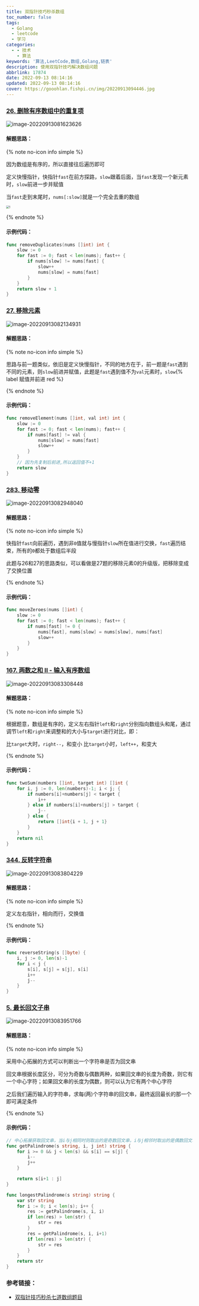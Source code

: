 ```yaml
---
title: 双指针技巧秒杀数组
toc_number: false
tags:
  - Golang
  - leetcode
  - 学习
categories:
  - - 技术
    - 算法
keywords: '算法,LeetCode,数组,Golang,链表'
description: 使用双指针技巧解决数组问题
abbrlink: 17874
date: 2022-09-13 08:14:16
updated: 2022-09-13 08:14:16
cover: https://gooohlan.fishpi.cn/img/20220913094446.jpg
---
```


### [26. 删除有序数组中的重复项](https://leetcode.cn/problems/remove-duplicates-from-sorted-array/)

![image-20220913081623626](https://gooohlan.fishpi.cn/img/20220913081623.png)

#### 解题思路：

{% note no-icon info simple %}

因为数组是有序的，所以直接往后遍历即可

定义快慢指针，快指针`fast`在前方探路，`slow`跟着后面，当`fast`发现一个新元素时，`slow`前进一步并赋值

当`fast`走到末尾时，`nums[:slow]`就是一个完全去重的数组

<img src="https://gooohlan.fishpi.cn/img/20220913082037.gif" alt="1" style="zoom:50%;" />

{% endnote %}

#### 示例代码：

```go
func removeDuplicates(nums []int) int {
    slow := 0
    for fast := 0; fast < len(nums); fast++ {
      	if nums[slow] != nums[fast] {
         	slow++
         	nums[slow] = nums[fast]
      	}
   	}
   	return slow + 1
}
```

### [27. 移除元素](https://leetcode.cn/problems/remove-element/)

![image-20220913082134931](https://gooohlan.fishpi.cn/img/20220913082134.png)

#### 解题思路：

{% note no-icon info simple %}

思路与前一题类似，依旧是定义快慢指针，不同的地方在于，前一题是`fast`遇到不同的元素，则`slow`前进并赋值，此题是`fast`遇到值不为`val`元素时，`slow`{% label 赋值并前进 red %}

{% endnote %}

#### 示例代码：

```go
func removeElement(nums []int, val int) int {
   	slow := 0
   	for fast := 0; fast < len(nums); fast++ {
      	if nums[fast] != val {
         	nums[slow] = nums[fast]
         	slow++
      	}
   	}
   	// 因为先复制后前进,所以返回值不+1
   	return slow
}
```

### [283. 移动零](https://leetcode.cn/problems/move-zeroes/)

![image-20220913082948040](https://gooohlan.fishpi.cn/img/20220913082948.png)

#### 解题思路：

{% note no-icon info simple %}

快指针`fast`向前遍历，遇到非`0`值就与慢指针`slow`所在值进行交换，`fast`遍历结束，所有的`0`都处于数组后半段

此题与26和27的思路类似，可以看做是27题的移除元素0的升级版，把移除变成了交换位置

{% endnote %}

#### 示例代码：

```go
func moveZeroes(nums []int) {
	slow := 0
	for fast := 0; fast < len(nums); fast++ {
		if nums[fast] != 0 {
			nums[fast], nums[slow] = nums[slow], nums[fast]
			slow++
		}
	}
}
```

### [167. 两数之和 II - 输入有序数组](https://leetcode.cn/problems/two-sum-ii-input-array-is-sorted/)

![image-20220913083308448](https://gooohlan.fishpi.cn/img/20220913083308.png)

#### 解题思路：

{% note no-icon info simple %}

根据题意，数组是有序的，定义左右指针`left`和`right`分别指向数组头和尾，通过调节`left`和`right`来调整和的大小与`target`进行对比，即：

比`target`大时，`right--`，和变小
比`target`小时，`left++`，和变大

{% endnote %}

#### 示例代码：

```go
func twoSum(numbers []int, target int) []int {
	for i, j := 0, len(numbers)-1; i < j; {
		if numbers[i]+numbers[j] < target {
			i++
		} else if numbers[i]+numbers[j] > target {
			j--
		} else {
			return []int{i + 1, j + 1}
		}
	}
	return nil
}
```

### [344. 反转字符串](https://leetcode.cn/problems/reverse-string/)

![image-20220913083804229](https://gooohlan.fishpi.cn/img/20220913083804.png)

#### 解题思路：

{% note no-icon info simple %}

定义左右指针，相向而行，交换值

{% endnote %}

#### 示例代码：

```go
func reverseString(s []byte) {
	i, j := 0, len(s)-1
	for i < j {
		s[i], s[j] = s[j], s[i]
		i++
		j--
	}
}
```

### [5. 最长回文子串](https://leetcode.cn/problems/longest-palindromic-substring/)

![image-20220913083951766](https://gooohlan.fishpi.cn/img/20220913083951.png)

#### 解题思路：

{% note no-icon info simple %}

采用中心拓展的方式可以判断出一个字符串是否为回文串

回文串根据长度区分，可分为奇数与偶数两种，如果回文串的长度为奇数，则它有一个中心字符；如果回文串的长度为偶数，则可以认为它有两个中心字符

之后我们遍历输入的字符串，求每(两)个字符串的回文串，最终返回最长的那一个即可满足条件

{% endnote %}

#### 示例代码：

```go
// 中心拓展获取回文串，当i与j相同时则取出的是奇数回文串，i与j相邻时取出的是偶数回文串
func getPalindrome(s string, i, j int) string {
	for i >= 0 && j < len(s) && s[i] == s[j] {
		i--
		j++
	}

	return s[i+1 : j]
}

func longestPalindrome(s string) string {
	var str string
	for i := 0; i < len(s); i++ {
		res := getPalindrome(s, i, i)
		if len(res) > len(str) {
			str = res
		}
		res = getPalindrome(s, i, i+1)
		if len(res) > len(str) {
			str = res
		}
	}
	return str
}
```



### 参考链接：

- [双指针技巧秒杀七道数组题目](https://labuladong.github.io/algo/1/5/)
